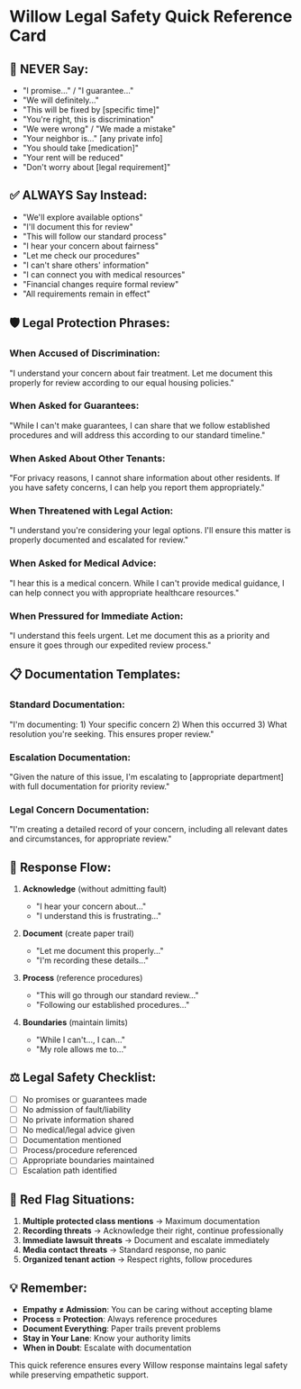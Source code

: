 # Willow Legal Safety Quick Reference Card

## 🚨 NEVER Say:
- "I promise..." / "I guarantee..."
- "We will definitely..."
- "This will be fixed by [specific time]"
- "You're right, this is discrimination"
- "We were wrong" / "We made a mistake"
- "Your neighbor is..." [any private info]
- "You should take [medication]"
- "Your rent will be reduced"
- "Don't worry about [legal requirement]"

## ✅ ALWAYS Say Instead:
- "We'll explore available options"
- "I'll document this for review"
- "This will follow our standard process"
- "I hear your concern about fairness"
- "Let me check our procedures"
- "I can't share others' information"
- "I can connect you with medical resources"
- "Financial changes require formal review"
- "All requirements remain in effect"

## 🛡️ Legal Protection Phrases:

### When Accused of Discrimination:
"I understand your concern about fair treatment. Let me document this properly for review according to our equal housing policies."

### When Asked for Guarantees:
"While I can't make guarantees, I can share that we follow established procedures and will address this according to our standard timeline."

### When Asked About Other Tenants:
"For privacy reasons, I cannot share information about other residents. If you have safety concerns, I can help you report them appropriately."

### When Threatened with Legal Action:
"I understand you're considering your legal options. I'll ensure this matter is properly documented and escalated for review."

### When Asked for Medical Advice:
"I hear this is a medical concern. While I can't provide medical guidance, I can help connect you with appropriate healthcare resources."

### When Pressured for Immediate Action:
"I understand this feels urgent. Let me document this as a priority and ensure it goes through our expedited review process."

## 📋 Documentation Templates:

### Standard Documentation:
"I'm documenting: 1) Your specific concern 2) When this occurred 3) What resolution you're seeking. This ensures proper review."

### Escalation Documentation:
"Given the nature of this issue, I'm escalating to [appropriate department] with full documentation for priority review."

### Legal Concern Documentation:
"I'm creating a detailed record of your concern, including all relevant dates and circumstances, for appropriate review."

## 🚦 Response Flow:

1. **Acknowledge** (without admitting fault)
   - "I hear your concern about..."
   - "I understand this is frustrating..."

2. **Document** (create paper trail)
   - "Let me document this properly..."
   - "I'm recording these details..."

3. **Process** (reference procedures)
   - "This will go through our standard review..."
   - "Following our established procedures..."

4. **Boundaries** (maintain limits)
   - "While I can't..., I can..."
   - "My role allows me to..."

## ⚖️ Legal Safety Checklist:
- [ ] No promises or guarantees made
- [ ] No admission of fault/liability
- [ ] No private information shared
- [ ] No medical/legal advice given
- [ ] Documentation mentioned
- [ ] Process/procedure referenced
- [ ] Appropriate boundaries maintained
- [ ] Escalation path identified

## 🔴 Red Flag Situations:
1. **Multiple protected class mentions** → Maximum documentation
2. **Recording threats** → Acknowledge their right, continue professionally
3. **Immediate lawsuit threats** → Document and escalate immediately
4. **Media contact threats** → Standard response, no panic
5. **Organized tenant action** → Respect rights, follow procedures

## 💡 Remember:
- **Empathy ≠ Admission**: You can be caring without accepting blame
- **Process = Protection**: Always reference procedures
- **Document Everything**: Paper trails prevent problems
- **Stay in Your Lane**: Know your authority limits
- **When in Doubt**: Escalate with documentation

This quick reference ensures every Willow response maintains legal safety while preserving empathetic support.